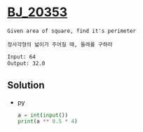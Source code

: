 # [BJ_20353](https://acmicpc.net/problem/20353)

```en
Given area of square, find it's perimeter

```

```kr
정사각형의 넓이가 주어질 때, 둘레를 구하라
```

```txt
Input: 64
Output: 32.0
```

## Solution

* py

  ```py
  a = int(input())
  print(a ** 0.5 * 4)
  ```
